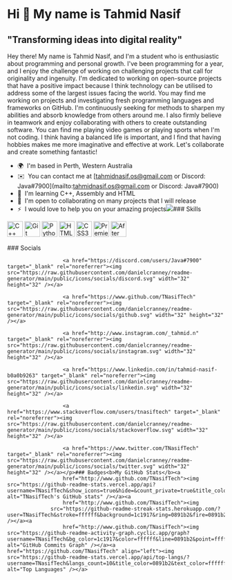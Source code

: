Hi 👋 My name is Tahmid Nasif
=============================

"Transforming ideas into digital reality"
-----------------------------------------

Hey there! My name is Tahmid Nasif, and I'm a student who is enthusiastic about programming and personal growth. I've been programming for a year, and I enjoy the challenge of working on challenging projects that call for originality and ingenuity. I'm dedicated to working on open-source projects that have a positive impact because I think technology can be utilised to address some of the largest issues facing the world. You may find me working on projects and investigating fresh programming languages and frameworks on GitHub. I'm continuously seeking for methods to sharpen my abilities and absorb knowledge from others around me. I also firmly believe in teamwork and enjoy collaborating with others to create outstanding software. You can find me playing video games or playing sports when I'm not coding. I think having a balanced life is important, and I find that having hobbies makes me more imaginative and effective at work. Let's collaborate and create something fantastic!

*   🌍  I'm based in Perth, Western Australia
*   ✉️  You can contact me at [tahmidnasif.os@gmail.com or Discord: Java#7900](mailto:tahmidnasif.os@gmail.com or Discord: Java#7900)
*   🧠  I'm learning C++, Assembly and HTML
*   🤝  I'm open to collaborating on many projects that I will release
*   ⚡  I would love to help you on your amazing projects<a href="https://www.github.com/TNasifTech" target="_blank" rel="noreferrer"><img
                  src="https://img.shields.io/github/followers/TNasifTech?logo=github&style=for-the-badge&color=0891b2&labelColor=1c1917" /></a>### Skills 
<p align="left">
<a href="https://docs.microsoft.com/en-us/cpp/?view=msvc-170" target="_blank" rel="noreferrer"><img src="https://raw.githubusercontent.com/danielcranney/readme-generator/main/public/icons/skills/cplusplus-colored.svg" width="36" height="36" alt="C++" /></a>
<a href="https://git-scm.com/" target="_blank" rel="noreferrer"><img src="https://raw.githubusercontent.com/danielcranney/readme-generator/main/public/icons/skills/git-colored.svg" width="36" height="36" alt="Git" /></a>
<a href="https://www.python.org/" target="_blank" rel="noreferrer"><img src="https://raw.githubusercontent.com/danielcranney/readme-generator/main/public/icons/skills/python-colored.svg" width="36" height="36" alt="Python" /></a>
<a href="https://developer.mozilla.org/en-US/docs/Glossary/HTML5" target="_blank" rel="noreferrer"><img src="https://raw.githubusercontent.com/danielcranney/readme-generator/main/public/icons/skills/html5-colored.svg" width="36" height="36" alt="HTML5" /></a>
<a href="https://www.w3.org/TR/CSS/#css" target="_blank" rel="noreferrer"><img src="https://raw.githubusercontent.com/danielcranney/readme-generator/main/public/icons/skills/css3-colored.svg" width="36" height="36" alt="CSS3" /></a>
<a href="https://www.adobe.com/uk/products/premiere.html" target="_blank" rel="noreferrer"><img src="https://raw.githubusercontent.com/danielcranney/readme-generator/main/public/icons/skills/premierepro-colored.svg" width="36" height="36" alt="Premiere Pro" /></a>
<a href="https://www.adobe.com/uk/products/aftereffects.html" target="_blank" rel="noreferrer"><img src="https://raw.githubusercontent.com/danielcranney/readme-generator/main/public/icons/skills/aftereffects-colored.svg" width="36" height="36" alt="After Effects" /></a>
</p>
                    ### Socials
                 <p align="left">
                          
                      <a href="https://discord.com/users/Java#7900" target="_blank" rel="noreferrer"><img src="https://raw.githubusercontent.com/danielcranney/readme-generator/main/public/icons/socials/discord.svg" width="32" height="32" /></a>
                          
                      <a href="https://www.github.com/TNasifTech" target="_blank" rel="noreferrer"><img src="https://raw.githubusercontent.com/danielcranney/readme-generator/main/public/icons/socials/github.svg" width="32" height="32" /></a>
                          
                      <a href="http://www.instagram.com/_tahmid.n" target="_blank" rel="noreferrer"><img src="https://raw.githubusercontent.com/danielcranney/readme-generator/main/public/icons/socials/instagram.svg" width="32" height="32" /></a>
                          
                      <a href="https://www.linkedin.com/in/tahmid-nasif-b0a0b9263" target="_blank" rel="noreferrer"><img src="https://raw.githubusercontent.com/danielcranney/readme-generator/main/public/icons/socials/linkedin.svg" width="32" height="32" /></a>
                          
                      <a href="https://www.stackoverflow.com/users/tnasiftech" target="_blank" rel="noreferrer"><img src="https://raw.githubusercontent.com/danielcranney/readme-generator/main/public/icons/socials/stackoverflow.svg" width="32" height="32" /></a>
                          
                      <a href="https://www.twitter.com/TNasifTech" target="_blank" rel="noreferrer"><img src="https://raw.githubusercontent.com/danielcranney/readme-generator/main/public/icons/socials/twitter.svg" width="32" height="32" /></a></p>### Badges<b>My GitHub Stats</b><a
                      href="http://www.github.com/TNasifTech"><img src="https://github-readme-stats.vercel.app/api?username=TNasifTech&show_icons=true&hide=&count_private=true&title_color=0891b2&text_color=ffffff&icon_color=0891b2&bg_color=1c1917&hide_border=true&show_icons=true" alt="TNasifTech's GitHub stats" /></a><a
                      href="http://www.github.com/TNasifTech"><img
                  src="https://github-readme-streak-stats.herokuapp.com/?user=TNasifTech&stroke=ffffff&background=1c1917&ring=0891b2&fire=0891b2&currStreakNum=ffffff&currStreakLabel=0891b2&sideNums=ffffff&sideLabels=ffffff&dates=ffffff&hide_border=true" /></a><a
                      href="http://www.github.com/TNasifTech"><img src="https://github-readme-activity-graph.cyclic.app/graph?username=TNasifTech&bg_color=1c1917&color=ffffff&line=0891b2&point=ffffff&area_color=1c1917&area=true&hide_border=true&custom_title=GitHub%20Commits%20Graph" alt="GitHub Commits Graph" /></a><a href="https://github.com/TNasifTech" align="left"><img src="https://github-readme-stats.vercel.app/api/top-langs/?username=TNasifTech&langs_count=10&title_color=0891b2&text_color=ffffff&icon_color=0891b2&bg_color=1c1917&hide_border=true&locale=en&custom_title=Top%20%Languages" alt="Top Languages" /></a>
